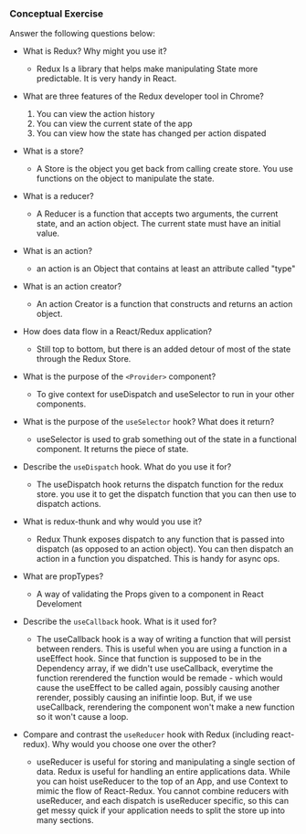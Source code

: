 ### Conceptual Exercise

Answer the following questions below:

- What is Redux? Why might you use it?

  - Redux Is a library that helps make manipulating State more predictable. It is very handy in React. 

- What are three features of the Redux developer tool in Chrome?
  1. You can view the action history
  2. You can view the current state of the app
  3. You can view how the state has changed per action dispated

- What is a store?  
  - A Store is the object you get back from calling create store. You use functions on the object to manipulate the state. 

- What is a reducer?
  - A Reducer is a function that accepts two arguments, the current state, and an action object. The current state must have an initial value.  

- What is an action?
  - an action is an Object that contains at least an attribute called "type"

- What is an action creator?
  - An action Creator is a function that constructs and returns an action object. 

- How does data flow in a React/Redux application?
  - Still top to bottom, but there is an added detour of most of the state through the Redux Store.

- What is the purpose of the `<Provider>` component?
  - To give context for useDispatch and useSelector to run in your other components. 

- What is the purpose of the `useSelector` hook? What does it return?
  - useSelector is used to grab something out of the state in a functional component. It returns the piece of state.

- Describe the `useDispatch` hook. What do you use it for?
  - The useDispatch hook returns the dispatch function for the redux store. you use it to get the dispatch function that you can then use to dispatch actions.  

- What is redux-thunk and why would you use it?
  - Redux Thunk exposes dispatch to any function that is passed into dispatch (as opposed to an action object). You can then dispatch an action in a function you dispatched. This is handy for async ops. 

- What are propTypes?
  - A way of validating the Props given to a component in React Develoment

- Describe the `useCallback` hook.  What is it used for?
  - The useCallback hook is a way of writing a function that will persist between renders. This is useful when you are using a function in a useEffect hook. Since that function is supposed to be in the Dependency array, if we didn't use useCallback, everytime the function rerendered the function would be remade - which would cause the useEffect to be called again, possibly causing another rerender, possibly causing an inifintie loop. But, if we use useCallback, rerendering the component won't make a new function so it won't cause a loop. 

- Compare and contrast the `useReducer` hook with Redux (including react-redux).  Why would you choose one over the other?
  - useReducer is useful for storing and manipulating a single section of data. Redux is useful for handling an entire applications data. While you can hoist useReducer to the top of an App, and use Context to mimic the flow of React-Redux. You cannot combine reducers with useReducer, and each dispatch is useReducer specific, so this can get messy quick if your application needs to split the store up into many sections. 